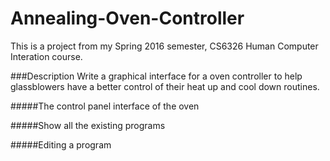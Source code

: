 # Annealing-Oven-Controller
This is a project from my Spring 2016 semester, CS6326 Human Computer Interation course.

###Description
Write a graphical interface for a oven controller to help glassblowers have a better control of their heat up and cool down routines.

#####The control panel interface of the oven

#####Show all the existing programs

#####Editing a program


